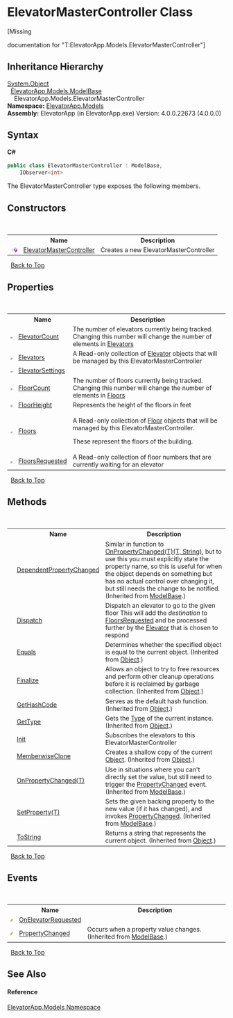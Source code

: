 # ElevatorMasterController Class
 

\[Missing <summary> documentation for "T:ElevatorApp.Models.ElevatorMasterController"\]


## Inheritance Hierarchy
<a href="http://msdn2.microsoft.com/en-us/library/e5kfa45b" target="_blank">System.Object</a><br />&nbsp;&nbsp;<a href="T_ElevatorApp_Models_ModelBase">ElevatorApp.Models.ModelBase</a><br />&nbsp;&nbsp;&nbsp;&nbsp;ElevatorApp.Models.ElevatorMasterController<br />
**Namespace:**&nbsp;<a href="N_ElevatorApp_Models">ElevatorApp.Models</a><br />**Assembly:**&nbsp;ElevatorApp (in ElevatorApp.exe) Version: 4.0.0.22673 (4.0.0.0)

## Syntax

**C#**<br />
``` C#
public class ElevatorMasterController : ModelBase, 
	IObserver<int>
```

The ElevatorMasterController type exposes the following members.


## Constructors
&nbsp;<table><tr><th></th><th>Name</th><th>Description</th></tr><tr><td>![Public method](media/pubmethod.gif "Public method")</td><td><a href="M_ElevatorApp_Models_ElevatorMasterController__ctor">ElevatorMasterController</a></td><td>
Creates a new ElevatorMasterController</td></tr></table>&nbsp;
<a href="#elevatormastercontroller-class">Back to Top</a>

## Properties
&nbsp;<table><tr><th></th><th>Name</th><th>Description</th></tr><tr><td>![Public property](media/pubproperty.gif "Public property")</td><td><a href="P_ElevatorApp_Models_ElevatorMasterController_ElevatorCount">ElevatorCount</a></td><td>
The number of elevators currently being tracked. 
Changing this number will change the number of elements in <a href="P_ElevatorApp_Models_ElevatorMasterController_Elevators">Elevators</a></td></tr><tr><td>![Public property](media/pubproperty.gif "Public property")</td><td><a href="P_ElevatorApp_Models_ElevatorMasterController_Elevators">Elevators</a></td><td>
A Read-only collection of <a href="T_ElevatorApp_Models_Elevator">Elevator</a> objects that will be managed by this ElevatorMasterController</td></tr><tr><td>![Public property](media/pubproperty.gif "Public property")</td><td><a href="P_ElevatorApp_Models_ElevatorMasterController_ElevatorSettings">ElevatorSettings</a></td><td /></tr><tr><td>![Public property](media/pubproperty.gif "Public property")</td><td><a href="P_ElevatorApp_Models_ElevatorMasterController_FloorCount">FloorCount</a></td><td>
The number of floors currently being tracked. 
Changing this number will change the number of elements in <a href="P_ElevatorApp_Models_ElevatorMasterController_Floors">Floors</a></td></tr><tr><td>![Public property](media/pubproperty.gif "Public property")</td><td><a href="P_ElevatorApp_Models_ElevatorMasterController_FloorHeight">FloorHeight</a></td><td>
Represents the height of the floors in feet</td></tr><tr><td>![Public property](media/pubproperty.gif "Public property")</td><td><a href="P_ElevatorApp_Models_ElevatorMasterController_Floors">Floors</a></td><td>

A Read-only collection of <a href="T_ElevatorApp_Models_Floor">Floor</a> objects that will be managed by this ElevatorMasterController.

These represent the floors of the building.</td></tr><tr><td>![Public property](media/pubproperty.gif "Public property")</td><td><a href="P_ElevatorApp_Models_ElevatorMasterController_FloorsRequested">FloorsRequested</a></td><td>
A Read-only collection of floor numbers that are currently waiting for an elevator</td></tr></table>&nbsp;
<a href="#elevatormastercontroller-class">Back to Top</a>

## Methods
&nbsp;<table><tr><th></th><th>Name</th><th>Description</th></tr><tr><td>![Protected method](media/protmethod.gif "Protected method")</td><td><a href="M_ElevatorApp_Models_ModelBase_DependentPropertyChanged">DependentPropertyChanged</a></td><td>
Similar in function to <a href="M_ElevatorApp_Models_ModelBase_OnPropertyChanged__1">OnPropertyChanged(T)(T, String)</a>, but to use this you must explicitly state the property name, so this is useful for when the object depends on something but has no actual control over changing it, but still needs the change to be notified.
 (Inherited from <a href="T_ElevatorApp_Models_ModelBase">ModelBase</a>.)</td></tr><tr><td>![Public method](media/pubmethod.gif "Public method")</td><td><a href="M_ElevatorApp_Models_ElevatorMasterController_Dispatch">Dispatch</a></td><td>
Dispatch an elevator to go to the given floor 
This will add the *destination* to <a href="P_ElevatorApp_Models_ElevatorMasterController_FloorsRequested">FloorsRequested</a> and be processed further by the <a href="T_ElevatorApp_Models_Elevator">Elevator</a> that is chosen to respond</td></tr><tr><td>![Public method](media/pubmethod.gif "Public method")</td><td><a href="http://msdn2.microsoft.com/en-us/library/bsc2ak47" target="_blank">Equals</a></td><td>
Determines whether the specified object is equal to the current object.
 (Inherited from <a href="http://msdn2.microsoft.com/en-us/library/e5kfa45b" target="_blank">Object</a>.)</td></tr><tr><td>![Protected method](media/protmethod.gif "Protected method")</td><td><a href="http://msdn2.microsoft.com/en-us/library/4k87zsw7" target="_blank">Finalize</a></td><td>
Allows an object to try to free resources and perform other cleanup operations before it is reclaimed by garbage collection.
 (Inherited from <a href="http://msdn2.microsoft.com/en-us/library/e5kfa45b" target="_blank">Object</a>.)</td></tr><tr><td>![Public method](media/pubmethod.gif "Public method")</td><td><a href="http://msdn2.microsoft.com/en-us/library/zdee4b3y" target="_blank">GetHashCode</a></td><td>
Serves as the default hash function.
 (Inherited from <a href="http://msdn2.microsoft.com/en-us/library/e5kfa45b" target="_blank">Object</a>.)</td></tr><tr><td>![Public method](media/pubmethod.gif "Public method")</td><td><a href="http://msdn2.microsoft.com/en-us/library/dfwy45w9" target="_blank">GetType</a></td><td>
Gets the <a href="http://msdn2.microsoft.com/en-us/library/42892f65" target="_blank">Type</a> of the current instance.
 (Inherited from <a href="http://msdn2.microsoft.com/en-us/library/e5kfa45b" target="_blank">Object</a>.)</td></tr><tr><td>![Public method](media/pubmethod.gif "Public method")</td><td><a href="M_ElevatorApp_Models_ElevatorMasterController_Init">Init</a></td><td>
Subscribes the elevators to this ElevatorMasterController</td></tr><tr><td>![Protected method](media/protmethod.gif "Protected method")</td><td><a href="http://msdn2.microsoft.com/en-us/library/57ctke0a" target="_blank">MemberwiseClone</a></td><td>
Creates a shallow copy of the current <a href="http://msdn2.microsoft.com/en-us/library/e5kfa45b" target="_blank">Object</a>.
 (Inherited from <a href="http://msdn2.microsoft.com/en-us/library/e5kfa45b" target="_blank">Object</a>.)</td></tr><tr><td>![Protected method](media/protmethod.gif "Protected method")</td><td><a href="M_ElevatorApp_Models_ModelBase_OnPropertyChanged__1">OnPropertyChanged(T)</a></td><td>
Use in situations where you can't directly set the value, but still need to trigger the <a href="E_ElevatorApp_Models_ModelBase_PropertyChanged">PropertyChanged</a> event.
 (Inherited from <a href="T_ElevatorApp_Models_ModelBase">ModelBase</a>.)</td></tr><tr><td>![Protected method](media/protmethod.gif "Protected method")</td><td><a href="M_ElevatorApp_Models_ModelBase_SetProperty__1">SetProperty(T)</a></td><td>
Sets the given backing property to the new value (if it has changed), and invokes <a href="E_ElevatorApp_Models_ModelBase_PropertyChanged">PropertyChanged</a>.
 (Inherited from <a href="T_ElevatorApp_Models_ModelBase">ModelBase</a>.)</td></tr><tr><td>![Public method](media/pubmethod.gif "Public method")</td><td><a href="http://msdn2.microsoft.com/en-us/library/7bxwbwt2" target="_blank">ToString</a></td><td>
Returns a string that represents the current object.
 (Inherited from <a href="http://msdn2.microsoft.com/en-us/library/e5kfa45b" target="_blank">Object</a>.)</td></tr></table>&nbsp;
<a href="#elevatormastercontroller-class">Back to Top</a>

## Events
&nbsp;<table><tr><th></th><th>Name</th><th>Description</th></tr><tr><td>![Public event](media/pubevent.gif "Public event")</td><td><a href="E_ElevatorApp_Models_ElevatorMasterController_OnElevatorRequested">OnElevatorRequested</a></td><td /></tr><tr><td>![Public event](media/pubevent.gif "Public event")</td><td><a href="E_ElevatorApp_Models_ModelBase_PropertyChanged">PropertyChanged</a></td><td>
Occurs when a property value changes.
 (Inherited from <a href="T_ElevatorApp_Models_ModelBase">ModelBase</a>.)</td></tr></table>&nbsp;
<a href="#elevatormastercontroller-class">Back to Top</a>

## See Also


#### Reference
<a href="N_ElevatorApp_Models">ElevatorApp.Models Namespace</a><br />